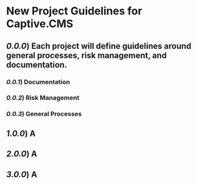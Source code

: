# New Project Guidelines for Captive.CMS



## *0.0.0*) Each project will define guidelines around general processes, risk management, and documentation.
### *0.0.1*) Documentation
### *0.0.2*) Risk Management
### *0.0.3*) General Processes
## *1.0.0*) A
## *2.0.0*) A
## *3.0.0*) A